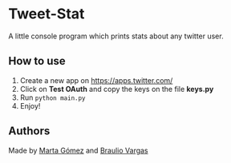 # Tweet-Stat
A little console program which prints stats about any twitter user.

## How to use
1. Create a new app on <https://apps.twitter.com/>
2. Click on __Test OAuth__ and copy the keys on the file __keys.py__
3. Run `python main.py`
4. Enjoy!

## Authors
Made by [Marta Gómez](https://github.com/mgmacias95 "Marta Gómez") and [Braulio Vargas](https://github.com/BraulioV "Braulio Vargas")